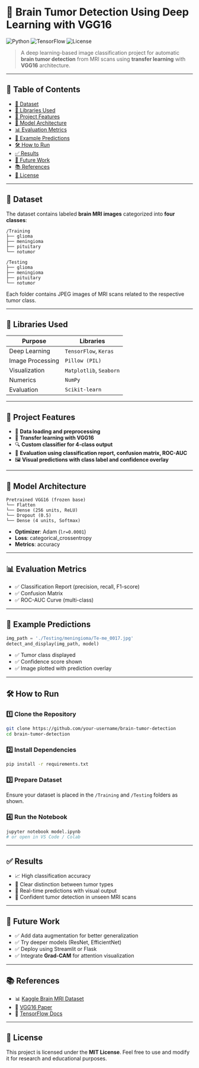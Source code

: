 # 🧠 Brain Tumor Detection Using Deep Learning with VGG16

![Python](https://img.shields.io/badge/Python-3.9+-blue?logo=python)
![TensorFlow](https://img.shields.io/badge/TensorFlow-2.x-orange?logo=tensorflow)
![License](https://img.shields.io/badge/License-MIT-green)

> A deep learning-based image classification project for automatic **brain tumor detection** from MRI scans using **transfer learning** with **VGG16** architecture.

---

## 📌 Table of Contents

- [🧠 Dataset](#-dataset)
- [🧰 Libraries Used](#-libraries-used)
- [🚀 Project Features](#-project-features)
- [🧠 Model Architecture](#-model-architecture)
- [📊 Evaluation Metrics](#-evaluation-metrics)
- [🧪 Example Predictions](#-example-predictions)
- [🛠️ How to Run](#️-how-to-run)
- [✅ Results](#-results)
- [🔮 Future Work](#-future-work)
- [📚 References](#-references)
- [📝 License](#-license)

---

## 🧠 Dataset

The dataset contains labeled **brain MRI images** categorized into **four classes**:

```
/Training
├── glioma
├── meningioma
├── pituitary
└── notumor

/Testing
├── glioma
├── meningioma
├── pituitary
└── notumor
```

Each folder contains JPEG images of MRI scans related to the respective tumor class.

---

## 🧰 Libraries Used

| Purpose          | Libraries               |
| ---------------- | ----------------------- |
| Deep Learning    | `TensorFlow`, `Keras`   |
| Image Processing | `Pillow (PIL)`          |
| Visualization    | `Matplotlib`, `Seaborn` |
| Numerics         | `NumPy`                 |
| Evaluation       | `Scikit-learn`          |

---

## 🚀 Project Features

- 📁 **Data loading and preprocessing**
- 🧠 **Transfer learning with VGG16**
- 🔍 **Custom classifier for 4-class output**
- 🧪 **Evaluation using classification report, confusion matrix, ROC-AUC**
- 🖼️ **Visual predictions with class label and confidence overlay**

---

## 🧠 Model Architecture

```text
Pretrained VGG16 (frozen base)
└── Flatten
└── Dense (256 units, ReLU)
└── Dropout (0.5)
└── Dense (4 units, Softmax)
```

- **Optimizer**: Adam (`lr=0.0001`)
- **Loss**: categorical_crossentropy
- **Metrics**: accuracy

---

## 📊 Evaluation Metrics

- ✅ Classification Report (precision, recall, F1-score)
- ✅ Confusion Matrix
- ✅ ROC-AUC Curve (multi-class)

---

## 🧪 Example Predictions

```python
img_path = './Testing/meningioma/Te-me_0017.jpg'
detect_and_display(img_path, model)
```

- ✅ Tumor class displayed
- ✅ Confidence score shown
- ✅ Image plotted with prediction overlay

---

## 🛠️ How to Run

### 1️⃣ Clone the Repository

```bash
git clone https://github.com/your-username/brain-tumor-detection
cd brain-tumor-detection
```

### 2️⃣ Install Dependencies

```bash
pip install -r requirements.txt
```

### 3️⃣ Prepare Dataset

Ensure your dataset is placed in the `/Training` and `/Testing` folders as shown.

### 4️⃣ Run the Notebook

```bash
jupyter notebook model.ipynb
# or open in VS Code / Colab
```

---

## ✅ Results

- 📈 High classification accuracy
- 🔬 Clear distinction between tumor types
- 🧠 Real-time predictions with visual output
- 💯 Confident tumor detection in unseen MRI scans

---

## 🔮 Future Work

- ✅ Add data augmentation for better generalization
- ✅ Try deeper models (ResNet, EfficientNet)
- ✅ Deploy using Streamlit or Flask
- ✅ Integrate **Grad-CAM** for attention visualization

---

## 📚 References

- 📊 [Kaggle Brain MRI Dataset](https://www.kaggle.com/navoneel/brain-mri-images-for-brain-tumor-detection)
- 🧠 [VGG16 Paper](https://arxiv.org/abs/1409.1556)
- 📘 [TensorFlow Docs](https://www.tensorflow.org/)

---

## 📝 License

This project is licensed under the **MIT License**. Feel free to use and modify it for research and educational purposes.
